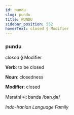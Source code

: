 ```yaml
---
id: pundu
slug: pundu
title: PUNDU
sidebar_position: 552
hoverText: closed § Modifier
---
```


### pundu

*closed* **§** Modifier

**Verb**: to be closed

**Noun**: closedness

**Modifier**: closed

Marathi बंद banda /bən.d̪ə/

*Indo-Iranian Language Family*